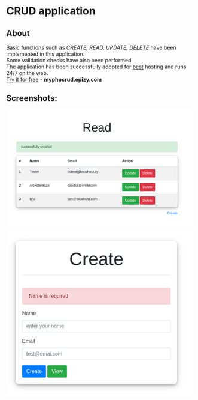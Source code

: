 # CRUD application

## About
Basic functions such as *CREATE, READ, UPDATE, DELETE* have been implemented in this application.\
Some validation checks have also been performed.\
The application has been successfully adopted for [best](https://www.infinityfree.net/) hosting and runs 24/7 on the web.\
[Try it for free](http://myphpcrud.epizy.com) - **myphpcrud.epizy.com**
## Screenshots:

<img src="assets/sshot1.png" alt="drawing" style="width:500px;"/>
<img src="assets/sshot2.png" alt="drawing" style="width:500px;"/>
